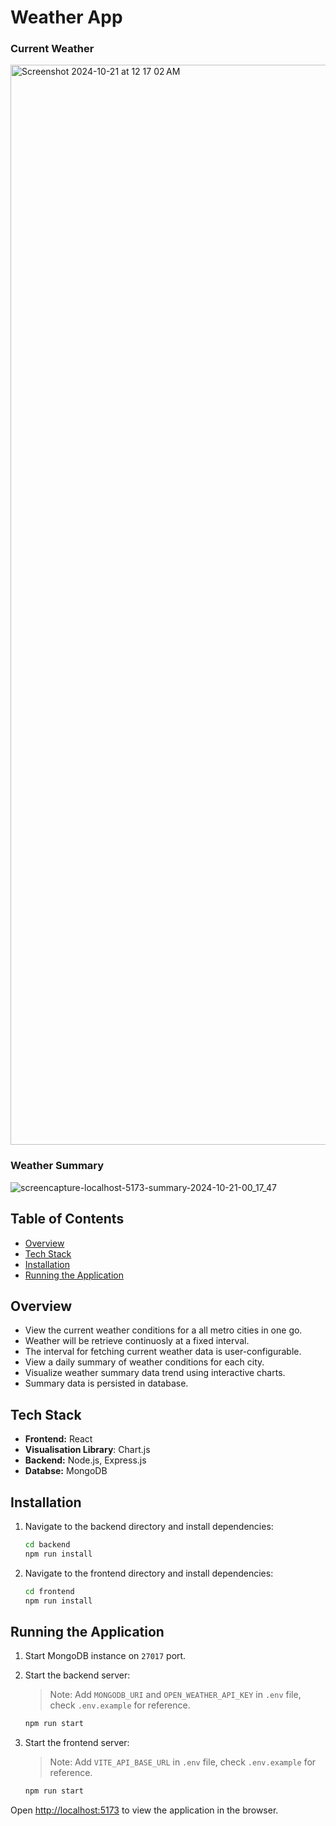 # Weather App

### Current Weather
<img width="1728" alt="Screenshot 2024-10-21 at 12 17 02 AM" src="https://github.com/user-attachments/assets/9216d18c-7e3c-4660-8ec5-ca90ada850db">

### Weather Summary
![screencapture-localhost-5173-summary-2024-10-21-00_17_47](https://github.com/user-attachments/assets/b4a9d6c0-3b62-4a79-befb-1626d8b508b7)

## Table of Contents
- [Overview](#overveiw)
- [Tech Stack](#tech-stack)
- [Installation](#installation)
- [Running the Application](#running-the-application)

## Overview

- View the current weather conditions for a all metro cities in one go.
- Weather will be retrieve continuosly at a fixed interval. 
- The interval for fetching current weather data is user-configurable.
- View a daily summary of weather conditions for each city.
- Visualize weather summary data trend using interactive charts.
- Summary data is persisted in database. 

## Tech Stack

- **Frontend:** React
- **Visualisation Library**: Chart.js
- **Backend:** Node.js, Express.js
- **Databse:** MongoDB

## Installation

1. Navigate to the backend directory and install dependencies:
   ```bash
   cd backend
   npm run install
    ```

2. Navigate to the frontend directory and install dependencies:
   ```bash
   cd frontend
   npm run install
   ```

## Running the Application


1. Start MongoDB instance on `27017` port.
2. Start the backend server:

   > Note: Add `MONGODB_URI` and `OPEN_WEATHER_API_KEY` in `.env` file, check `.env.example` for reference.

   ```bash
   npm run start
   ```
4. Start the frontend server:

   > Note: Add `VITE_API_BASE_URL` in `.env` file, check `.env.example` for reference.

   ```bash
   npm run start
   ```

Open [http://localhost:5173](http://localhost:5173) to view the application in the browser.
